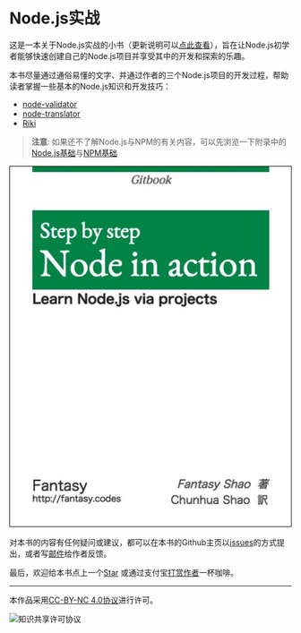 # Node.js实战

这是一本关于Node.js实战的小书（更新说明可以[点此查看](./zh/appendix/update.md)），旨在让Node.js初学者能够快速创建自己的Node.js项目并享受其中的开发和探索的乐趣。

本书尽量通过通俗易懂的文字、并通过作者的三个Node.js项目的开发过程，帮助读者掌握一些基本的Node.js知识和开发技巧：

- [node-validator](https://github.com/SFantasy/node-validator)
- [node-translator](https://github.com/SFantasy/node-translator)
- [Riki](https://github.com/SFantasy/Riki)

> **注意**: 如果还不了解Node.js与NPM的有关内容，可以先浏览一下附录中的[Node.js基础](./appendix/basic.md)与[NPM基础](./appendix/npm.md)

![Cover by oreilly-generator.com](cover.jpg)

对本书的内容有任何疑问或建议，都可以在本书的Github主页以[issues](https://github.com/SFantasy/node-in-action/issues)的方式提出，或者写[邮件](mailto:fantasyshao@icloud.com)给作者反馈。

最后，欢迎给本书点上一个[Star](https://github.com/SFantasy/node-in-action) 或通过支付宝[打赏作者](http://blog.fantasy.codes/donate/)一杯咖啡。

---

本作品采用[CC-BY-NC 4.0协议](http://creativecommons.org/licenses/by-nc/4.0/)进行许可。

![知识共享许可协议](https://i.creativecommons.org/l/by-nc/4.0/88x31.png)
